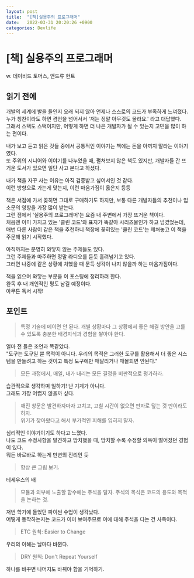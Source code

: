 ```yaml
---
layout: post
title:  "[책]실용주의 프로그래머"
date:   2022-03-31 20:20:26 +0900
categories: Devlife
---
```

 
# [책] 실용주의 프로그래머
w. 데이비드 토머스, 앤드류 헌트

## 읽기 전에
개발의 세계에 발을 들인지 오래 되지 않아 언제나 스스로의 코드가 부족하게 느껴졌다.  
누가 칭찬이라도 하면 겸언을 넘어서서 '저는 정말 아무것도 몰라요.' 라고 대답했다.  
그래서 스택도 스택이지만, 어떻게 하면 더 나은 개발자가 될 수 있는지 고민을 많이 하는 편이다.  

내가 보고 듣고 읽은 것들 중에서 공통적인 이야기는 책에는 돈을 아끼지 말라는 이야기였다.  
또 주위의 시니어와 이야기를 나누었을 때, 펼쳐보지 않은 책도 있지만, 개발자들 간 뜨거운 도서가 있으면 일단 사고 본다고 하셨다.   

내가 책을 자꾸 사는 이유는 아직 검증받고 싶어서인 것 같다.  
이런 방향으로 가는게 맞는지, 이런 마음가짐이 옳은지 등등    

책은 서점에 가서 꽂히면 그대로 구매하기도 하지만, 보통 다른 개발자들의 추천이나 입소문의 영향을 가장 많이 받는다.  
그런 점에서 '실용주의 프로그래머'는 요즘 내 주변에서 가장 뜨거운 책이다.  
처음엔 이미 가지고 있는 '클린 코드'와 표지가 똑같아 시리즈물인가 하고 넘겼었는데, 매번 다른 사람이 같은 책을 추천하니 책장에 꽂혀있는 '클린 코드'는 제쳐놓고 이 책을 주문해 읽기 시작했다.  

아직까지는 분명히 와닿지 않는 주제들도 있다.  
그런 주제들과 마주하면 정말 라디오를 듣듯 흘려넘기고 있다.  
그러면 나중에 같은 상황에 처했을 때 문득 생각이 나지 않을까 하는 마음가짐이다.  

책을 읽으며 와닿는 부분을 이 포스팅에 정리하려 한다.  
완독 후 내 개인적인 평도 남길 예정이다.  
아무튼 독서 시작!

## 포인트
> 특정 기술에 메이면 안 된다. 개별 상황마다 그 상황에서 좋은 해결 방안을 고를 수 있도록 충분한 배경지식과 경험을 쌓아야 한다.

얼마 전 들은 조언과 똑같았다.  
"도구는 도구일 뿐 목적이 아니다. 우리의 목적은 그러한 도구를 활용해서 더 좋은 시스템을 만들려고 하는 것이고 특정 도구에만 매달리거나 매몰되면 안된다."

> 모든 과정에서, 매일, 내가 내리는 모든 결정을 비판적으로 평가하라.

습관적으로 생각하며 일하기! 난 기계가 아니다.  
그래도 가장 어렵지 않을까 싶다.

> 깨진 창문은 발견하자마자 고치고, 고칠 시간이 없으면 판자로 덮는 것 만이라도 하자.  
위기가 찾아왔다고 해서 부가적인 피해를 입히지 말자.

심리적인 이야기이기도 하다고 느꼈다.  
나도 코드 수정사항을 발견하고 방치했을 때, 방치할 수록 수정할 의욕이 떨어졌던 경험이 있다.  
뭐든 바로바로 하는게 만변의 진리인 듯
> 항상 큰 그림 보기.

테세우스의 배

> 모듈과 외부에 노출할 함수에는 주석을 달자. 주석의 목석은 코드의 용도와 목적을 논하는 것.

저번 학기에 들었던 파이썬 수업이 생각났다.  
어떻게 동작하는지는 코드가 이미 보여주므로 이에 대해 주석을 다는 건 사족이다.

> ETC 원칙: Easier to Change  

우리의 이해는 날마다 바뀐다.

> DRY 원칙: Don't Repeat Yourself

하나를 바꾸면 나머지도 바꿔야 함을 기억하기.






